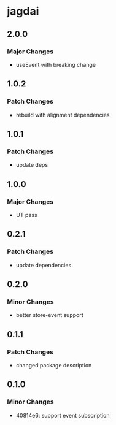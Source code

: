 # jagdai

## 2.0.0

### Major Changes

- useEvent with breaking change

## 1.0.2

### Patch Changes

- rebuild with alignment dependencies

## 1.0.1

### Patch Changes

- update deps

## 1.0.0

### Major Changes

- UT pass

## 0.2.1

### Patch Changes

- update dependencies

## 0.2.0

### Minor Changes

- better store-event support

## 0.1.1

### Patch Changes

- changed package description

## 0.1.0

### Minor Changes

- 40814e6: support event subscription
